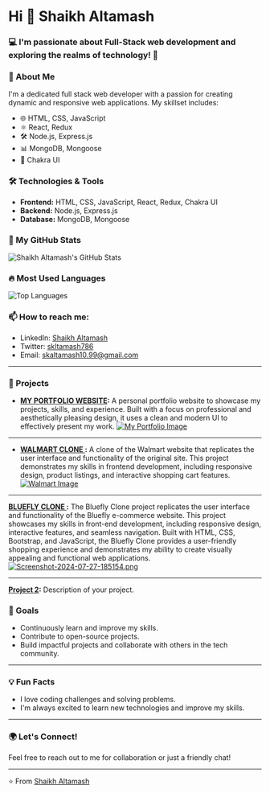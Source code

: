 # Hi 👋 Shaikh Altamash

### 💻 I'm passionate about Full-Stack web development and exploring the realms of technology! 🚀



### 🚀 About Me
I'm a dedicated full stack web developer with a passion for creating dynamic and responsive web applications. My skillset includes:

- 🌐 HTML, CSS, JavaScript
- ⚛️ React, Redux
- 🛠️ Node.js, Express.js
- 📊 MongoDB, Mongoose
- 💅 Chakra UI

### 🛠️ Technologies & Tools
- **Frontend:** HTML, CSS, JavaScript, React, Redux, Chakra UI
- **Backend:** Node.js, Express.js
- **Database:** MongoDB, Mongoose

### 🌟 My GitHub Stats
![Shaikh Altamash's GitHub Stats](https://github-readme-stats.vercel.app/api?username=Altamashhhhhh&theme=default&show_icons=true&hide_border=true&count_private=true)

### 🔥 Most Used Languages
![Top Languages](https://github-readme-stats.vercel.app/api/top-langs/?username=Altamashhhhhh&theme=default&show_icons=true&hide_border=true&layout=compact)

### 📫 How to reach me:
- LinkedIn: [Shaikh Altamash](https://www.linkedin.com/in/skaltamash/)
- Twitter: [skltamash786](https://x.com/SkAltamash786)
- Email: [skaltamash10.99@gmail.com](mailto:skaltamash10.99@gmail.com)
--- 




### 🚀 Projects

- **[MY PORTFOLIO WEBSITE](https://my-portfolio-altamash.netlify.app/):** A personal portfolio website to showcase my projects, skills, and experience. Built with a focus on professional and aesthetically pleasing design, it uses a clean and modern UI to effectively present my work.
[![My Portfolio Image](https://github.com/Altamashhhhhh/Altamashhhhhh.github.io/blob/e2e907392b4c166bf46e1dddd280fba5d1e2d414/Screenshot%202024-07-27%20185154.png?raw=true)](https://github.com/Altamashhhhhh/Altamashhhhhh.github.io/blob/e2e907392b4c166bf46e1dddd280fba5d1e2d414/Screenshot%202024-07-27%20185154.png?raw=true)


---




- **[WALMART CLONE ](https://walmartclonedotcom.netlify.app/):** A clone of the Walmart website that replicates the user interface and functionality of the original site. This project demonstrates my skills in frontend development, including responsive design, product listings, and interactive shopping cart features.
 [![Walmart Image](https://github.com/Altamashhhhhh/Altamashhhhhh.github.io/blob/main/WALMART-HOME.png?raw=true)](https://github.com/Altamashhhhhh/Altamashhhhhh.github.io/blob/main/WALMART-HOME.png?raw=true)


---


**[BLUEFLY CLONE ](https://walmartclonedotcom.netlify.app/):** The Bluefly Clone project replicates the user interface and functionality of the Bluefly e-commerce website. This project showcases my skills in front-end development, including responsive design, interactive features, and seamless navigation. Built with HTML, CSS, Bootstrap, and JavaScript, the Bluefly Clone provides a user-friendly shopping experience and demonstrates my ability to create visually appealing and functional web applications.
 [![Screenshot-2024-07-27-185154.png](https://github.com/Altamashhhhhh/Altamashhhhhh.github.io/blob/main/bluefly-home.png?raw=true)](https://github.com/Altamashhhhhh/Altamashhhhhh.github.io/blob/main/bluefly-home.png?raw=true)


---


**[Project 2](https://github.com/your-github-username/project-2):** Description of your project. 

### 🎯 Goals
- Continuously learn and improve my skills.
- Contribute to open-source projects.
- Build impactful projects and collaborate with others in the tech community.

---

### 💡 Fun Facts
- I love coding challenges and solving problems.
- I'm always excited to learn new technologies and improve my skills.

---

### 🌍 Let's Connect!
Feel free to reach out to me for collaboration or just a friendly chat!

---

⭐️ From [Shaikh Altamash]([https://github.com/your-github-username](https://github.com/Altamashhhhhh))

<!--
**Altamashhhhhh/Altamashhhhhh** is a ✨ _special_ ✨ repository because its `README.md` (this file) appears on your GitHub profile.

Here are some ideas to get you started:

- 🔭 I’m currently working on ...
- 🌱 I’m currently learning ...
- 👯 I’m looking to collaborate on ...
- 🤔 I’m looking for help with ...
- 💬 Ask me about ...
- 📫 How to reach me: ...
- 😄 Pronouns: ...
- ⚡ Fun fact: ...
-->
